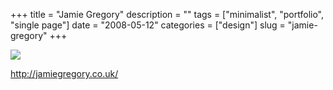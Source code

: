 +++
title = "Jamie Gregory"
description = ""
tags = ["minimalist", "portfolio", "single page"]
date = "2008-05-12"
categories = ["design"]
slug = "jamie-gregory"
+++


 

  <div id="screens-thumbs" class="clearfix">
    <div class="txt-center" id="design-submission"><a href="http://jamiegregory.co.uk/"><img id='bluga-thumbnail-1244' class='bluga-thumbnail large' src='http://media.konigi.com/bluga/
wt4828a6881cc80_0.jpg'/></a></div>  
  </div>   
<p><a href="http://jamiegregory.co.uk/">http://jamiegregory.co.uk/</a></p>




